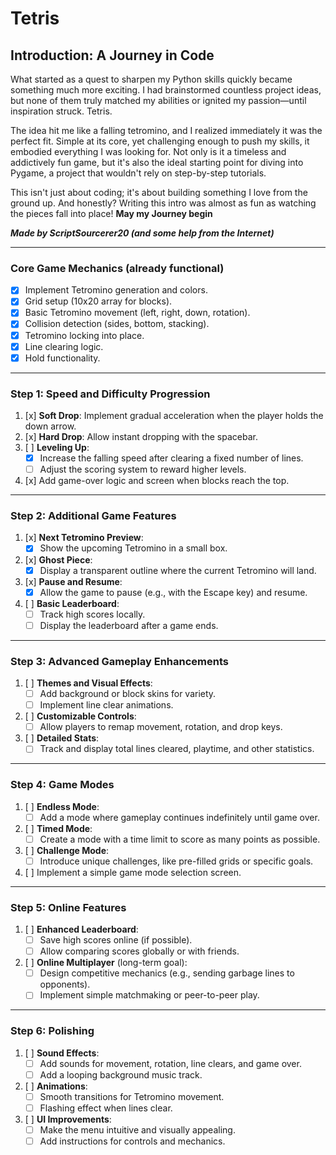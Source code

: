# Tetris

## Introduction: A Journey in Code

What started as a quest to sharpen my Python skills quickly became something much more exciting. I had brainstormed countless project ideas, but none of them truly matched my abilities or ignited my passion—until inspiration struck. Tetris.

The idea hit me like a falling tetromino, and I realized immediately it was the perfect fit. Simple at its core, yet challenging enough to push my skills, it embodied everything I was looking for. Not only is it a timeless and addictively fun game, but it's also the ideal starting point for diving into Pygame, a project that wouldn't rely on step-by-step tutorials.

This isn't just about coding; it's about building something I love from the ground up. And honestly? Writing this intro was almost as fun as watching the pieces fall into place!
**May my Journey begin**

***Made by ScriptSourcerer20 (and some help from the Internet)***

---

### **Core Game Mechanics (already functional)**
- [x] Implement Tetromino generation and colors.
- [x] Grid setup (10x20 array for blocks).
- [x] Basic Tetromino movement (left, right, down, rotation).
- [x] Collision detection (sides, bottom, stacking).
- [x] Tetromino locking into place.
- [x] Line clearing logic.
- [x] Hold functionality.

---

### **Step 1: Speed and Difficulty Progression**
1. [x] **Soft Drop**: Implement gradual acceleration when the player holds the down arrow.
2. [x] **Hard Drop**: Allow instant dropping with the spacebar.
3. [ ] **Leveling Up**:
   - [x] Increase the falling speed after clearing a fixed number of lines.
   - [ ] Adjust the scoring system to reward higher levels.
4. [x] Add game-over logic and screen when blocks reach the top.

---

### **Step 2: Additional Game Features**
1. [x] **Next Tetromino Preview**:
   - [x] Show the upcoming Tetromino in a small box.
2. [x] **Ghost Piece**:
   - [x] Display a transparent outline where the current Tetromino will land.
3. [x] **Pause and Resume**:
   - [x] Allow the game to pause (e.g., with the Escape key) and resume.
4. [ ] **Basic Leaderboard**:
   - [ ] Track high scores locally.
   - [ ] Display the leaderboard after a game ends.

---

### **Step 3: Advanced Gameplay Enhancements**
1. [ ] **Themes and Visual Effects**:
   - [ ] Add background or block skins for variety.
   - [ ] Implement line clear animations.
2. [ ] **Customizable Controls**:
   - [ ] Allow players to remap movement, rotation, and drop keys.
3. [ ] **Detailed Stats**:
   - [ ] Track and display total lines cleared, playtime, and other statistics.

---

### **Step 4: Game Modes**
1. [ ] **Endless Mode**:
   - [ ] Add a mode where gameplay continues indefinitely until game over.
2. [ ] **Timed Mode**:
   - [ ] Create a mode with a time limit to score as many points as possible.
3. [ ] **Challenge Mode**:
   - [ ] Introduce unique challenges, like pre-filled grids or specific goals.
4. [ ] Implement a simple game mode selection screen.

---

### **Step 5: Online Features**
1. [ ] **Enhanced Leaderboard**:
   - [ ] Save high scores online (if possible).
   - [ ] Allow comparing scores globally or with friends.
2. [ ] **Online Multiplayer** (long-term goal):
   - [ ] Design competitive mechanics (e.g., sending garbage lines to opponents).
   - [ ] Implement simple matchmaking or peer-to-peer play.

---

### **Step 6: Polishing**
1. [ ] **Sound Effects**:
   - [ ] Add sounds for movement, rotation, line clears, and game over.
   - [ ] Add a looping background music track.
2. [ ] **Animations**:
   - [ ] Smooth transitions for Tetromino movement.
   - [ ] Flashing effect when lines clear.
3. [ ] **UI Improvements**:
   - [ ] Make the menu intuitive and visually appealing.
   - [ ] Add instructions for controls and mechanics.
